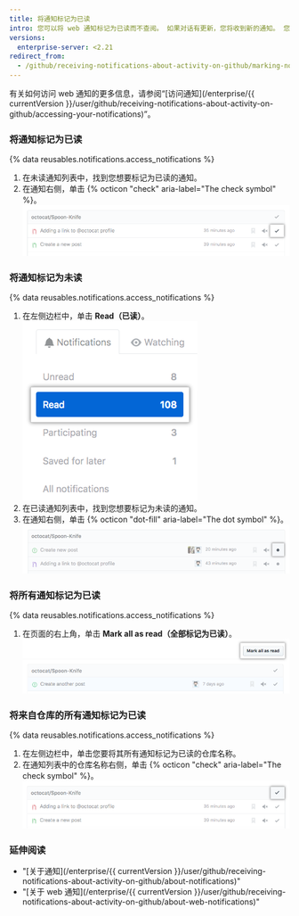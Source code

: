 ```yaml
---
title: 将通知标记为已读
intro: 您可以将 web 通知标记为已读而不查阅。 如果对话有更新，您将收到新的通知。 您也可以将已读通知标记为未读，便于以后再次轻松找到它们。
versions:
  enterprise-server: <2.21
redirect_from:
  - /github/receiving-notifications-about-activity-on-github/marking-notifications-as-read
---
```

有关如何访问 web 通知的更多信息，请参阅“[访问通知](/enterprise/{{ currentVersion }}/user/github/receiving-notifications-about-activity-on-github/accessing-your-notifications)”。

### 将通知标记为已读

{% data reusables.notifications.access_notifications %}
1. 在未读通知列表中，找到您想要标记为已读的通知。
1. 在通知右侧，单击 {% octicon "check" aria-label="The check symbol" %}。 ![将单一通知标记为已读的按钮](/assets/images/help/notifications/notifications_mark_individual_as_read.png)

### 将通知标记为未读

{% data reusables.notifications.access_notifications %}
1. 在左侧边栏中，单击 **Read（已读）**。 ![所有通知按钮](/assets/images/help/notifications/sidebar_read_notifications.png)
1. 在已读通知列表中，找到您想要标记为未读的通知。
1. 在通知右侧，单击 {% octicon "dot-fill" aria-label="The dot symbol" %}。 ![将通知标记为已读的按钮](/assets/images/help/notifications/notifications_mark_individual_as_unread.png)

### 将所有通知标记为已读

{% data reusables.notifications.access_notifications %}
1. 在页面的右上角，单击 **Mark all as read（全部标记为已读）**。 ![将所有通知标记为已读的按钮](/assets/images/help/notifications/notifications_mark_all_as_read.png)

### 将来自仓库的所有通知标记为已读

{% data reusables.notifications.access_notifications %}
1. 在左侧边栏中，单击您要将其所有通知标记为已读的仓库名称。
1. 在通知列表中的仓库名称右侧，单击 {% octicon "check" aria-label="The check symbol" %}。 ![将来自仓库的所有通知标记为已读的按钮](/assets/images/help/notifications/notifications_repositories_mark_all_as_read.png)

### 延伸阅读

- "[关于通知](/enterprise/{{ currentVersion }}/user/github/receiving-notifications-about-activity-on-github/about-notifications)"
- "[关于 web 通知](/enterprise/{{ currentVersion }}/user/github/receiving-notifications-about-activity-on-github/about-web-notifications)"
